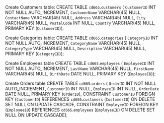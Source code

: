 Create Customers table:
CREATE TABLE `cd665`.`customers` (
  `CustomerID` INT NOT NULL AUTO_INCREMENT,
  `CustomerName` VARCHAR(45) NULL,
  `ContactName` VARCHAR(45) NULL,
  `Address` VARCHAR(45) NULL,
  `City` VARCHAR(45) NULL,
  `PostalCode` INT NULL,
  `Country` VARCHAR(45) NULL,
  PRIMARY KEY (`CustomerID`));

Create Categories table:
CREATE TABLE `cd665`.`categories` (
  `CategoryID` INT NOT NULL AUTO_INCREMENT,
  `CategoryName` VARCHAR(45) NULL,
  `CategoryType` VARCHAR(45) NULL,
  `Description` VARCHAR(45) NULL,
  PRIMARY KEY (`CategoryID`));

Create Employees table
CREATE TABLE `cd665`.`employees` (
  `EmployeeID` INT NOT NULL AUTO_INCREMENT,
  `LastName` VARCHAR(45) NULL,
  `FirstName` VARCHAR(45) NULL,
  `BirthDate` DATE NULL,
  PRIMARY KEY (`EmployeeID`));

Create Orders table
CREATE TABLE `cd665`.`orders` (
  `OrderID` INT NOT NULL AUTO_INCREMENT,
  `CustomerID` INT NULL,
  `EmployeeID` INT NULL,
  `OrderDate` DATE NULL,
  PRIMARY KEY (`OrderID`),
  CONSTRAINT `CustomerID`
    FOREIGN KEY (`CustomerID`)
    REFERENCES `cd665`.`customers` (`CustomerID`)
    ON DELETE SET NULL
    ON UPDATE CASCADE,
  CONSTRAINT `EmployeeID`
    FOREIGN KEY (`EmployeeID`)
    REFERENCES `cd665`.`employees` (`EmployeeID`)
    ON DELETE SET NULL
    ON UPDATE CASCADE);
